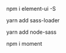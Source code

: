 <!-- 安装element -->

npm i element-ui -S

<!-- 安装sass-loader -->

yarn add sass-loader

<!-- 安装 node-sass -->

yarn add node-sass

<!-- 安装时间格式化插件 定义全局过滤器 -->

npm i moment
